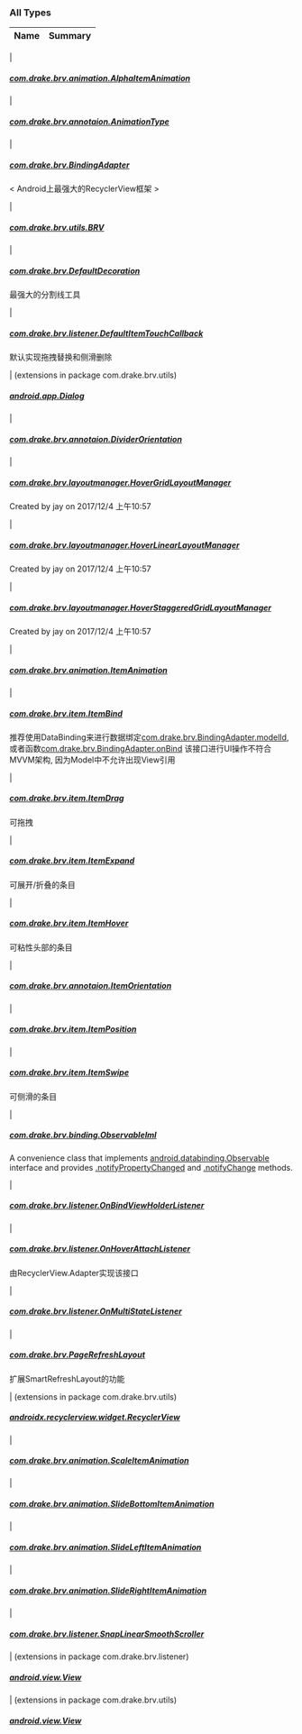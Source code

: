 

### All Types

| Name | Summary |
|---|---|
|

##### [com.drake.brv.animation.AlphaItemAnimation](../com.drake.brv.animation/-alpha-item-animation/index.md)


|

##### [com.drake.brv.annotaion.AnimationType](../com.drake.brv.annotaion/-animation-type/index.md)


|

##### [com.drake.brv.BindingAdapter](../com.drake.brv/-binding-adapter/index.md)

&lt; Android上最强大的RecyclerView框架 &gt;


|

##### [com.drake.brv.utils.BRV](../com.drake.brv.utils/-b-r-v/index.md)


|

##### [com.drake.brv.DefaultDecoration](../com.drake.brv/-default-decoration/index.md)

最强大的分割线工具


|

##### [com.drake.brv.listener.DefaultItemTouchCallback](../com.drake.brv.listener/-default-item-touch-callback/index.md)

默认实现拖拽替换和侧滑删除


| (extensions in package com.drake.brv.utils)

##### [android.app.Dialog](../com.drake.brv.utils/android.app.-dialog/index.md)


|

##### [com.drake.brv.annotaion.DividerOrientation](../com.drake.brv.annotaion/-divider-orientation/index.md)


|

##### [com.drake.brv.layoutmanager.HoverGridLayoutManager](../com.drake.brv.layoutmanager/-hover-grid-layout-manager/index.md)

Created by jay on 2017/12/4 上午10:57


|

##### [com.drake.brv.layoutmanager.HoverLinearLayoutManager](../com.drake.brv.layoutmanager/-hover-linear-layout-manager/index.md)

Created by jay on 2017/12/4 上午10:57


|

##### [com.drake.brv.layoutmanager.HoverStaggeredGridLayoutManager](../com.drake.brv.layoutmanager/-hover-staggered-grid-layout-manager/index.md)

Created by jay on 2017/12/4 上午10:57


|

##### [com.drake.brv.animation.ItemAnimation](../com.drake.brv.animation/-item-animation/index.md)


|

##### [com.drake.brv.item.ItemBind](../com.drake.brv.item/-item-bind/index.md)

推荐使用DataBinding来进行数据绑定[com.drake.brv.BindingAdapter.modelId](../com.drake.brv/-binding-adapter/model-id.md), 或者函数[com.drake.brv.BindingAdapter.onBind](../com.drake.brv/-binding-adapter/on-bind.md)
该接口进行UI操作不符合MVVM架构, 因为Model中不允许出现View引用


|

##### [com.drake.brv.item.ItemDrag](../com.drake.brv.item/-item-drag/index.md)

可拖拽


|

##### [com.drake.brv.item.ItemExpand](../com.drake.brv.item/-item-expand/index.md)

可展开/折叠的条目


|

##### [com.drake.brv.item.ItemHover](../com.drake.brv.item/-item-hover/index.md)

可粘性头部的条目


|

##### [com.drake.brv.annotaion.ItemOrientation](../com.drake.brv.annotaion/-item-orientation/index.md)


|

##### [com.drake.brv.item.ItemPosition](../com.drake.brv.item/-item-position/index.md)


|

##### [com.drake.brv.item.ItemSwipe](../com.drake.brv.item/-item-swipe/index.md)

可侧滑的条目


|

##### [com.drake.brv.binding.ObservableIml](../com.drake.brv.binding/-observable-iml/index.md)

A convenience class that implements [android.databinding.Observable](#) interface and provides
[.notifyPropertyChanged](#) and [.notifyChange](#) methods.


|

##### [com.drake.brv.listener.OnBindViewHolderListener](../com.drake.brv.listener/-on-bind-view-holder-listener/index.md)


|

##### [com.drake.brv.listener.OnHoverAttachListener](../com.drake.brv.listener/-on-hover-attach-listener/index.md)

由RecyclerView.Adapter实现该接口


|

##### [com.drake.brv.listener.OnMultiStateListener](../com.drake.brv.listener/-on-multi-state-listener/index.md)


|

##### [com.drake.brv.PageRefreshLayout](../com.drake.brv/-page-refresh-layout/index.md)

扩展SmartRefreshLayout的功能


| (extensions in package com.drake.brv.utils)

##### [androidx.recyclerview.widget.RecyclerView](../com.drake.brv.utils/androidx.recyclerview.widget.-recycler-view/index.md)


|

##### [com.drake.brv.animation.ScaleItemAnimation](../com.drake.brv.animation/-scale-item-animation/index.md)


|

##### [com.drake.brv.animation.SlideBottomItemAnimation](../com.drake.brv.animation/-slide-bottom-item-animation/index.md)


|

##### [com.drake.brv.animation.SlideLeftItemAnimation](../com.drake.brv.animation/-slide-left-item-animation/index.md)


|

##### [com.drake.brv.animation.SlideRightItemAnimation](../com.drake.brv.animation/-slide-right-item-animation/index.md)


|

##### [com.drake.brv.listener.SnapLinearSmoothScroller](../com.drake.brv.listener/-snap-linear-smooth-scroller/index.md)


| (extensions in package com.drake.brv.listener)

##### [android.view.View](../com.drake.brv.listener/android.view.-view/index.md)


| (extensions in package com.drake.brv.utils)

##### [android.view.View](../com.drake.brv.utils/android.view.-view/index.md)


